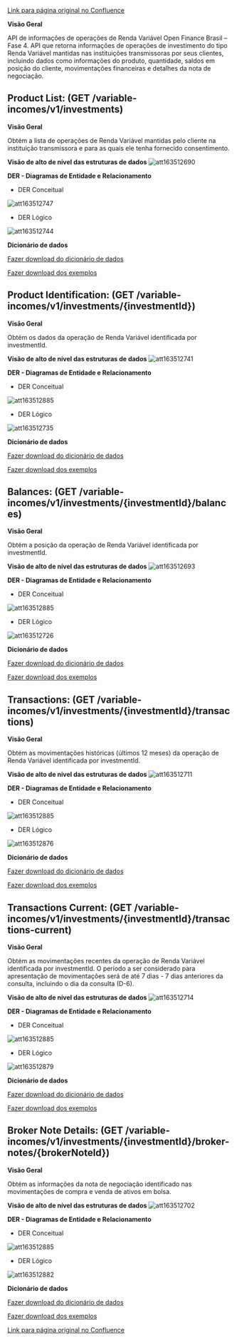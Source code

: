 [Link para página original no Confluence](https://openfinancebrasil.atlassian.net/wiki/spaces/OF/pages/163512657)

**Visão Geral**

API de informações de operações de Renda Variável Open Finance Brasil – Fase 4. API que retorna informações de operações de investimento do tipo Renda Variável mantidas nas instituições transmissoras por seus clientes, incluindo dados como informações do produto, quantidade, saldos em posição do cliente, movimentações financeiras e detalhes da nota de negociação.

## **Product List:** (GET /variable-incomes/v1/investments)

**Visão Geral**

Obtém a lista de operações de Renda Variável mantidas pelo cliente na instituição transmissora e para as quais ele tenha fornecido consentimento.

**Visão de alto de nível das estruturas de dados**
![att163512690](Informa%c3%a7%c3%b5es%20Gerais%20-%20Renda%20Vari%c3%a1vel%20-%20v1.0.1/attachments/image-20230405-201406.png)

**DER - Diagramas de Entidade e Relacionamento**

- DER Conceitual

![att163512747](Informa%c3%a7%c3%b5es%20Gerais%20-%20Renda%20Vari%c3%a1vel%20-%20v1.0.1/attachments/image-20230405-195433.png)

- DER Lógico

![att163512744](Informa%c3%a7%c3%b5es%20Gerais%20-%20Renda%20Vari%c3%a1vel%20-%20v1.0.1/attachments/image-20230405-195537.png)

**Dicionário de dados**

[Fazer download do dicionário de dados](https://openbanking-brasil.github.io/openapi/dictionary/variableIncomesGetInvestments_v1.csv)

[Fazer download dos exemplos](https://openbanking-brasil.github.io/openapi/dictionary/example/examples_variableIncomesGetInvestments_v1.csv)

## **Product Identification:** (GET /variable-incomes/v1/investments/{investmentId})

**Visão Geral**

Obtém os dados da operação de Renda Variável identificada por investmentId.

**Visão de alto de nível das estruturas de dados**
![att163512741](Informa%c3%a7%c3%b5es%20Gerais%20-%20Renda%20Vari%c3%a1vel%20-%20v1.0.1/attachments/image-20230405-195642.png)

**DER - Diagramas de Entidade e Relacionamento**

- DER Conceitual

![att163512885](Informa%c3%a7%c3%b5es%20Gerais%20-%20Renda%20Vari%c3%a1vel%20-%20v1.0.1/attachments/New%20Draw.png)

- DER Lógico

![att163512735](Informa%c3%a7%c3%b5es%20Gerais%20-%20Renda%20Vari%c3%a1vel%20-%20v1.0.1/attachments/image-20230405-195801.png)

**Dicionário de dados**

[Fazer download do dicionário de dados](https://openbanking-brasil.github.io/openapi/dictionary/variableIncomesGetInvestmentsInvestmentId_v1.csv)

[Fazer download dos exemplos](https://openbanking-brasil.github.io/openapi/dictionary/example/examples_variableIncomesGetInvestmentsInvestmentId_v1.csv)

## **Balances:** (GET /variable-incomes/v1/investments/{investmentId}/balances)

**Visão Geral**

Obtém a posição da operação de Renda Variável identificada por investmentId.

**Visão de alto de nível das estruturas de dados**
![att163512693](Informa%c3%a7%c3%b5es%20Gerais%20-%20Renda%20Vari%c3%a1vel%20-%20v1.0.1/attachments/image-20230405-201254.png)

**DER - Diagramas de Entidade e Relacionamento**

- DER Conceitual

![att163512885](Informa%c3%a7%c3%b5es%20Gerais%20-%20Renda%20Vari%c3%a1vel%20-%20v1.0.1/attachments/New%20Draw.png)

- DER Lógico

![att163512726](Informa%c3%a7%c3%b5es%20Gerais%20-%20Renda%20Vari%c3%a1vel%20-%20v1.0.1/attachments/image-20230405-195959.png)

**Dicionário de dados**

[Fazer download do dicionário de dados](https://openbanking-brasil.github.io/openapi/dictionary/variableIncomesGetInvestmentsInvestmentIdBalances_v1.csv)

[Fazer download dos exemplos](https://openbanking-brasil.github.io/openapi/dictionary/example/examples_variableIncomesGetInvestmentsInvestmentIdBalances_v1.csv)

## **Transactions:** (GET /variable-incomes/v1/investments/{investmentId}/transactions)

**Visão Geral**

Obtém as movimentações históricas (últimos 12 meses) da operação de Renda Variável identificada por investmentId.

**Visão de alto de nível das estruturas de dados**
![att163512711](Informa%c3%a7%c3%b5es%20Gerais%20-%20Renda%20Vari%c3%a1vel%20-%20v1.0.1/attachments/image-20230405-200434.png)

**DER - Diagramas de Entidade e Relacionamento**

- DER Conceitual

![att163512885](Informa%c3%a7%c3%b5es%20Gerais%20-%20Renda%20Vari%c3%a1vel%20-%20v1.0.1/attachments/New%20Draw.png)

- DER Lógico

![att163512876](Informa%c3%a7%c3%b5es%20Gerais%20-%20Renda%20Vari%c3%a1vel%20-%20v1.0.1/attachments/image-20230427-163323.png)

**Dicionário de dados**

[Fazer download do dicionário de dados](https://openbanking-brasil.github.io/openapi/dictionary/variableIncomesGetInvestmentsInvestmentIdTransactions_v1.csv)

[Fazer download dos exemplos](https://openbanking-brasil.github.io/openapi/dictionary/example/examples_variableIncomesGetInvestmentsInvestmentIdTransactions_v1.csv)

## **Transactions Current:** (GET /variable-incomes/v1/investments/{investmentId}/transactions-current)

**Visão Geral**

Obtém as movimentações recentes da operação de Renda Variável identificada por investmentId. O período a ser considerado para apresentação de movimentações será de até 7 dias - 7 dias anteriores da consulta, incluindo o dia da consulta (D-6).

**Visão de alto de nível das estruturas de dados**
![att163512714](Informa%c3%a7%c3%b5es%20Gerais%20-%20Renda%20Vari%c3%a1vel%20-%20v1.0.1/attachments/image-20230405-200359.png)

**DER - Diagramas de Entidade e Relacionamento**

- DER Conceitual

![att163512885](Informa%c3%a7%c3%b5es%20Gerais%20-%20Renda%20Vari%c3%a1vel%20-%20v1.0.1/attachments/New%20Draw.png)

- DER Lógico

![att163512879](Informa%c3%a7%c3%b5es%20Gerais%20-%20Renda%20Vari%c3%a1vel%20-%20v1.0.1/attachments/image-20230427-163404.png)

**Dicionário de dados**

[Fazer download do dicionário de dados](https://openbanking-brasil.github.io/openapi/dictionary/variableIncomesGetInvestmentsInvestmentIdTransactionsCurrent_v1.csv)

[Fazer download dos exemplos](https://openbanking-brasil.github.io/openapi/dictionary/example/examples_variableIncomesGetInvestmentsInvestmentIdTransactionsCurrent_v1.csv)

## **Broker Note Details:** (GET /variable-incomes/v1/investments/{investmentId}/broker-notes/{brokerNoteId})

**Visão Geral**

Obtém as informações da nota de negociação identificado nas movimentações de compra e venda de ativos em bolsa.

**Visão de alto de nível das estruturas de dados**
![att163512702](Informa%c3%a7%c3%b5es%20Gerais%20-%20Renda%20Vari%c3%a1vel%20-%20v1.0.1/attachments/image-20230405-200931.png)

**DER - Diagramas de Entidade e Relacionamento**

- DER Conceitual

![att163512885](Informa%c3%a7%c3%b5es%20Gerais%20-%20Renda%20Vari%c3%a1vel%20-%20v1.0.1/attachments/New%20Draw.png)

- DER Lógico

![att163512882](Informa%c3%a7%c3%b5es%20Gerais%20-%20Renda%20Vari%c3%a1vel%20-%20v1.0.1/attachments/image-20230427-163441.png)

**Dicionário de dados**

[Fazer download do dicionário de dados](https://openbanking-brasil.github.io/openapi/dictionary/variableIncomesGetInvestmentsInvestmentIdBrokerNotesBrokerNoteId_v1.csv)

[Fazer download dos exemplos](https://openbanking-brasil.github.io/openapi/dictionary/example/examples_variableIncomesGetInvestmentsInvestmentIdBrokerNotesBrokerNoteId_v1.csv)

[Link para página original no Confluence](https://openfinancebrasil.atlassian.net/wiki/spaces/OF/pages/163512657)